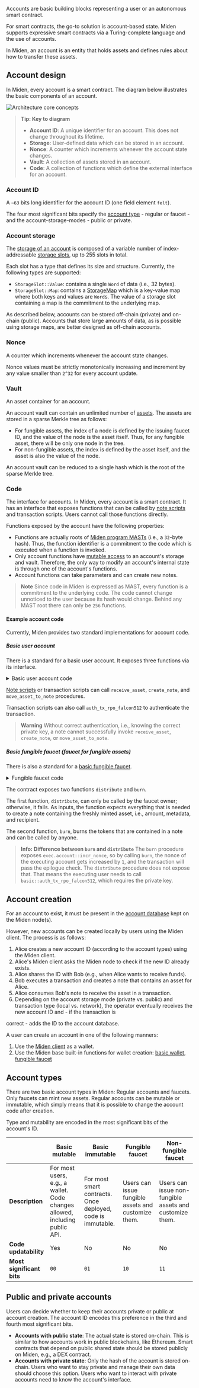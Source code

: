 Accounts are basic building blocks representing a user or an autonomous smart contract.

For smart contracts, the go-to solution is account-based state. Miden supports expressive smart contracts via a Turing-complete language and the use of accounts.

In Miden, an account is an entity that holds assets and defines rules about how to transfer these assets.

## Account design

In Miden, every account is a smart contract. The diagram below illustrates the basic components of an account.

![Architecture core concepts](../img/architecture/account/account-definition.png)

> **Tip: Key to diagram**
> - **Account ID**: A unique identifier for an account. This does not change throughout its lifetime.
> - **Storage**: User-defined data which can be stored in an account.
> - **Nonce**: A counter which increments whenever the account state changes.
> - **Vault**: A collection of assets stored in an account.
> - **Code**: A collection of functions which define the external interface for an account.

### Account ID

A `~63` bits long identifier for the account ID (one field element `felt`). 

The four most significant bits specify the [account type](#account-types) - regular or faucet - and the account-storage-modes - public or private.

### Account storage

The [storage of an account](../../objects/src/accounts/storage/mod.rs) is composed of a variable number of index-addressable [storage slots](../../objects/src/accounts/storage/slot/mod.rs), up to 255 slots in total.

Each slot has a type that defines its size and structure. Currently, the following types are supported:

* `StorageSlot::Value`: contains a single `Word` of data (i.e., 32 bytes).
* `StorageSlot::Map`: contains a [StorageMap](../../objects/src/accounts/storage/map.rs) which is a key-value map where both keys and values are `Word`s. The value of a storage slot containing a map is the commitment to the underlying map.

As described below, accounts can be stored off-chain (private) and on-chain (public). Accounts that store large amounts of data, as is possible using storage maps, are better designed as off-chain accounts.

### Nonce

A counter which increments whenever the account state changes.

Nonce values must be strictly monotonically increasing and increment by any value smaller than `2^32` for every account update.

### Vault

An asset container for an account.

An account vault can contain an unlimited number of [assets](assets.md). The assets are stored in a sparse Merkle tree as follows:

* For fungible assets, the index of a node is defined by the issuing faucet ID, and the value of the node is the asset itself. Thus, for any fungible asset, there will be only one node in the tree.
* For non-fungible assets, the index is defined by the asset itself, and the asset is also the value of the node.

An account vault can be reduced to a single hash which is the root of the sparse Merkle tree.

### Code

The interface for accounts. In Miden, every account is a smart contract. It has an interface that exposes functions that can be called by [note scripts](notes.md#the-note-script) and transaction scripts. Users cannot call those functions directly.

Functions exposed by the account have the following properties:

* Functions are actually roots of [Miden program MASTs](https://0xpolygonmiden.github.io/miden-vm/user_docs/assembly/main.html) (i.e., a `32`-byte hash). Thus, the function identifier is a commitment to the code which is executed when a function is invoked.
* Only account functions have [mutable access](transactions/contexts.md) to an account's storage and vault. Therefore, the only way to modify an account's internal state is through one of the account's functions.
* Account functions can take parameters and can create new notes.

> **Note**
> Since code in Miden is expressed as MAST, every function is a commitment to the underlying code. The code cannot change unnoticed to the user because its hash would change. Behind any MAST root there can only be `256` functions.

#### Example account code

Currently, Miden provides two standard implementations for account code.

##### Basic user account

There is a standard for a basic user account. It exposes three functions via its interface.

<details>
  <summary>Basic user account code</summary>

  ```arduino
    use.miden::contracts::wallets::basic->basic_wallet
    use.miden::contracts::auth::basic

    export.basic_wallet::receive_asset
    export.basic_wallet::create_note
    export.basic_wallet::move_asset_to_note
    export.basic::auth_tx_rpo_falcon512
  ```
</details>

[Note scripts](notes.md#the-note-script) or transaction scripts can call `receive_asset`, `create_note`, and `move_asset_to_note` procedures.

Transaction scripts can also call `auth_tx_rpo_falcon512` to authenticate the transaction.

> **Warning**
> Without correct authentication, i.e., knowing the correct private key, a note cannot successfully invoke `receive_asset`, `create_note`, or `move_asset_to_note`.

##### Basic fungible faucet (faucet for fungible assets)

There is also a standard for a [basic fungible faucet](https://github.com/0xPolygonMiden/miden-base/blob/main/miden-lib/asm/miden/contracts/faucets/basic_fungible.masm).

<details>
  <summary>Fungible faucet code</summary>

  ```arduino
  #! Distributes freshly minted fungible assets to the provided recipient.
  #!
  #! ...
  export.distribute
      # get max supply of this faucet. We assume it is stored at pos 3 of slot 1
      push.METADATA_SLOT exec.account::get_item drop drop drop
      # => [max_supply, amount, tag, note_type, RECIPIENT, ...]

      # get total issuance of this faucet so far and add amount to be minted
      exec.faucet::get_total_issuance
      # => [total_issuance, max_supply, amount, tag, note_type RECIPIENT, ...]

      # compute maximum amount that can be minted, max_mint_amount = max_supply - total_issuance
      sub
      # => [max_supply - total_issuance, amount, tag, note_type, RECIPIENT, ...]

      # check that amount <= max_supply - total_issuance, fails if otherwise
      dup.1 gte assert.err=ERR_BASIC_FUNGIBLE_MAX_SUPPLY_OVERFLOW
      # => [asset, tag, note_type, RECIPIENT, ...]

      # creating the asset
      exec.asset::create_fungible_asset
      # => [ASSET, tag, note_type, RECIPIENT, ...]

      # mint the asset; this is needed to satisfy asset preservation logic.
      exec.faucet::mint
      # => [ASSET, tag, note_type, RECIPIENT, ...]

      # store and drop the ASSET
      mem_storew.3 dropw
      # => [tag, note_type, RECIPIENT, ...]

      # create a note containing the asset
      exec.tx::create_note
      # => [note_ptr, ZERO, ZERO, ...]

      # store and drop the ASSET
      padw mem_loadw.3 movup.4 exec.tx::add_asset_to_note
      # => [note_ptr, ASSET, ZERO, ...]
  end

  #! Burns fungible assets.
  #!
  #! ...
  export.burn
      # burning the asset
      exec.faucet::burn
      # => [ASSET]

      # increments the nonce (anyone should be able to call that function)
      push.1 exec.account::incr_nonce

      # clear the stack
      padw swapw dropw
      # => [...]
  end
  ```
</details>

The contract exposes two functions `distribute` and `burn`.

The first function, `distribute`, can only be called by the faucet owner; otherwise, it fails. As inputs, the function expects everything that is needed to create a note containing the freshly minted asset, i.e., amount, metadata, and recipient.

The second function, `burn`, burns the tokens that are contained in a note and can be called by anyone.

> **Info: Difference between `burn` and `distribute`**
> The `burn` procedure exposes `exec.account::incr_nonce`, so by calling `burn`, the nonce of the executing account gets increased by `1`, and the transaction will pass the epilogue check. The `distribute` procedure does not expose that. That means the executing user needs to call `basic::auth_tx_rpo_falcon512`, which requires the private key.

## Account creation

For an account to exist, it must be present in the [account database](state.md#account-database) kept on the Miden node(s). 

However, new accounts can be created locally by users using the Miden client. The process is as follows:

1. Alice creates a new account ID (according to the account types) using the Miden client.
2. Alice's Miden client asks the Miden node to check if the new ID already exists.
3. Alice shares the ID with Bob (e.g., when Alice wants to receive funds).
4. Bob executes a transaction and creates a note that contains an asset for Alice.
5. Alice consumes Bob's note to receive the asset in a transaction.
6. Depending on the account storage mode (private vs. public) and transaction type (local vs. network), the operator eventually receives the new account ID and - if the transaction is

 correct - adds the ID to the account database.

A user can create an account in one of the following manners:

1. Use the [Miden client](https://docs.polygon.technology/miden/miden-client/) as a wallet.
2. Use the Miden base built-in functions for wallet creation: [basic wallet](https://github.com/0xPolygonMiden/miden-base/blob/4e6909bbaf65e77d7fa0333e4664be81a2f65eda/miden-lib/src/accounts/wallets/mod.rs#L15), [fungible faucet](https://github.com/0xPolygonMiden/miden-base/blob/4e6909bbaf65e77d7fa0333e4664be81a2f65eda/miden-lib/src/accounts/faucets/mod.rs#L11)

## Account types

There are two basic account types in Miden: Regular accounts and faucets. Only faucets can mint new assets. Regular accounts can be mutable or immutable, which simply means that it is possible to change the account code after creation. 

Type and mutability are encoded in the most significant bits of the account's ID.

|                        | Basic mutable | Basic immutable | Fungible faucet | Non-fungible faucet |
|------------------------|---------------|------------------|------------------|----------------------|
| **Description**        | For most users, e.g., a wallet. Code changes allowed, including public API. | For most smart contracts. Once deployed, code is immutable. | Users can issue fungible assets and customize them. | Users can issue non-fungible assets and customize them. |
| **Code updatability**  | Yes           | No              | No              | No                  |
| **Most significant bits** | `00`        | `01`            | `10`            | `11`                |

## Public and private accounts

Users can decide whether to keep their accounts private or public at account creation. The account ID encodes this preference in the third and fourth most significant bits.

* **Accounts with public state**: The actual state is stored on-chain. This is similar to how accounts work in public blockchains, like Ethereum. Smart contracts that depend on public shared state should be stored publicly on Miden, e.g., a DEX contract.
* **Accounts with private state**: Only the hash of the account is stored on-chain. Users who want to stay private and manage their own data should choose this option. Users who want to interact with private accounts need to know the account's interface.

